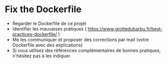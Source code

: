 # Fix the Dockerfile

- Regarder le Dockerfile de ce projet
- Identifier les mauvaises pratiques ( https://www.grottedubarbu.fr/best-practices-dockerfile/ )
- Me les communiquer et proposer des corrections par mail (votre Dockerfile avec des explications)
- Si vous utilisez des références complémentaires de bonnes pratiques, n'hésitez pas à les indiquer

